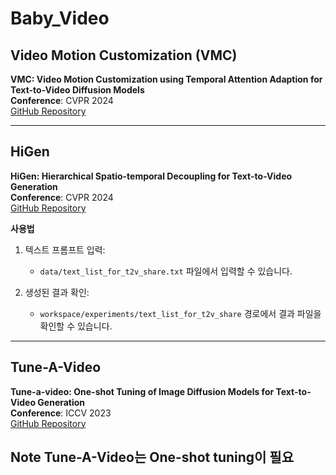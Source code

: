 # Baby_Video

## Video Motion Customization (VMC)
**VMC: Video Motion Customization using Temporal Attention Adaption for Text-to-Video Diffusion Models**  
**Conference**: CVPR 2024  
[GitHub Repository](https://github.com/HyeonHo99/Video-Motion-Customization)

---

## HiGen
**HiGen: Hierarchical Spatio-temporal Decoupling for Text-to-Video Generation**  
**Conference**: CVPR 2024  
[GitHub Repository](https://github.com/ali-vilab/VGen?tab=readme-ov-file)

**사용법**
1. 텍스트 프롬프트 입력:
    - `data/text_list_for_t2v_share.txt` 파일에서 입력할 수 있습니다.

2. 생성된 결과 확인:
    - `workspace/experiments/text_list_for_t2v_share` 경로에서 결과 파일을 확인할 수 있습니다.


---

## Tune-A-Video
**Tune-a-video: One-shot Tuning of Image Diffusion Models for Text-to-Video Generation**  
**Conference**: ICCV 2023  
[GitHub Repository](https://github.com/showlab/Tune-A-Video)

**Note**
Tune-A-Video는 One-shot tuning이 필요
---

